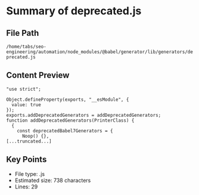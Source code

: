 # Summary of deprecated.js
  
## File Path
`/home/tabs/seo-engineering/automation/node_modules/@babel/generator/lib/generators/deprecated.js`

## Content Preview
```
"use strict";

Object.defineProperty(exports, "__esModule", {
  value: true
});
exports.addDeprecatedGenerators = addDeprecatedGenerators;
function addDeprecatedGenerators(PrinterClass) {
  {
    const deprecatedBabel7Generators = {
      Noop() {},
[...truncated...]
```

## Key Points
- File type: .js
- Estimated size: 738 characters
- Lines: 29
